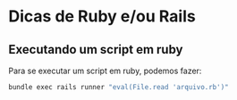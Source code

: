 # Dicas de Ruby e/ou Rails

## Executando um script em ruby

Para se executar um script em ruby, podemos fazer:

~~~ Bash
bundle exec rails runner "eval(File.read 'arquivo.rb')"
~~~
